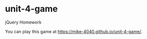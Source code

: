 # unit-4-game
jQuery Homework

You can play this game at  https://mike-4040.github.io/unit-4-game/.
